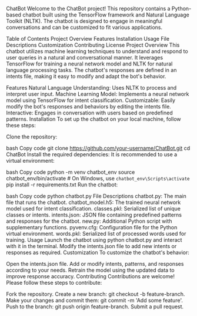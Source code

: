 ChatBot
Welcome to the ChatBot project! This repository contains a Python-based chatbot built using the TensorFlow framework and Natural Language Toolkit (NLTK). The chatbot is designed to engage in meaningful conversations and can be customized to fit various applications.

Table of Contents
Project Overview
Features
Installation
Usage
File Descriptions
Customization
Contributing
License
Project Overview
This chatbot utilizes machine learning techniques to understand and respond to user queries in a natural and conversational manner. It leverages TensorFlow for training a neural network model and NLTK for natural language processing tasks. The chatbot's responses are defined in an intents file, making it easy to modify and adapt the bot's behavior.

Features
Natural Language Understanding: Uses NLTK to process and interpret user input.
Machine Learning Model: Implements a neural network model using TensorFlow for intent classification.
Customizable: Easily modify the bot's responses and behaviors by editing the intents file.
Interactive: Engages in conversation with users based on predefined patterns.
Installation
To set up the chatbot on your local machine, follow these steps:

Clone the repository:

bash
Copy code
git clone https://github.com/your-username/ChatBot.git
cd ChatBot
Install the required dependencies: It is recommended to use a virtual environment:

bash
Copy code
python -m venv chatbot_env
source chatbot_env/bin/activate   # On Windows, use `chatbot_env\Scripts\activate`
pip install -r requirements.txt
Run the chatbot:

bash
Copy code
python chatbot.py
File Descriptions
chatbot.py: The main file that runs the chatbot.
chatbot_model.h5: The trained neural network model used for intent classification.
classes.pkl: Serialized list of unique classes or intents.
intents.json: JSON file containing predefined patterns and responses for the chatbot.
new.py: Additional Python script with supplementary functions.
pyvenv.cfg: Configuration file for the Python virtual environment.
words.pkl: Serialized list of processed words used for training.
Usage
Launch the chatbot using python chatbot.py and interact with it in the terminal.
Modify the intents.json file to add new intents or responses as required.
Customization
To customize the chatbot's behavior:

Open the intents.json file.
Add or modify intents, patterns, and responses according to your needs.
Retrain the model using the updated data to improve response accuracy.
Contributing
Contributions are welcome! Please follow these steps to contribute:

Fork the repository.
Create a new branch: git checkout -b feature-branch.
Make your changes and commit them: git commit -m 'Add some feature'.
Push to the branch: git push origin feature-branch.
Submit a pull request.
